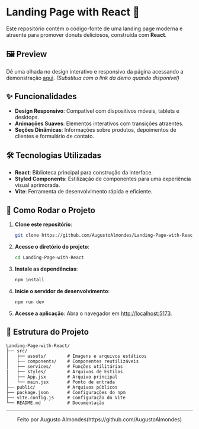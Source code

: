
# Landing Page with React 🍩

Este repositório contém o código-fonte de uma landing page moderna e atraente para promover donuts deliciosos, construída com **React**.

## 🖼️ Preview

Dê uma olhada no design interativo e responsivo da página acessando a demonstração [aqui](#). *(Substitua com o link da demo quando disponível)*

## ✨ Funcionalidades

- **Design Responsivo**: Compatível com dispositivos móveis, tablets e desktops.
- **Animações Suaves**: Elementos interativos com transições atraentes.
- **Seções Dinâmicas**: Informações sobre produtos, depoimentos de clientes e formulário de contato.

## 🛠️ Tecnologias Utilizadas

- **React**: Biblioteca principal para construção da interface.
- **Styled Components**: Estilização de componentes para uma experiência visual aprimorada.
- **Vite**: Ferramenta de desenvolvimento rápida e eficiente.

## 🚀 Como Rodar o Projeto

1. **Clone este repositório**:
   ```bash
   git clone https://github.com/AugustoAlmondes/Landing-Page-with-React.git
   ```

2. **Acesse o diretório do projeto**:
   ```bash
   cd Landing-Page-with-React
   ```

3. **Instale as dependências**:
   ```bash
   npm install
   ```

4. **Inicie o servidor de desenvolvimento**:
   ```bash
   npm run dev
   ```

5. **Acesse a aplicação**:
   Abra o navegador em [http://localhost:5173](http://localhost:5173).

## 📂 Estrutura do Projeto

```
Landing-Page-with-React/
├── src/
│   ├── assets/        # Imagens e arquivos estáticos
│   ├── components/    # Componentes reutilizáveis
│   ├── services/      # Funções utilitárias
|   ├── styles/        # Arquivos de Estilos
│   ├── App.jsx        # Arquivo principal
│   └── main.jsx       # Ponto de entrada
├── public/            # Arquivos públicos
├── package.json       # Configurações do npm
├── vite.config.js     # Configuração do Vite
└── README.md          # Documentação
```

---

<div align="center">
  Feito por Augusto Almondes(https://github.com/AugustoAlmondes)
</div>
